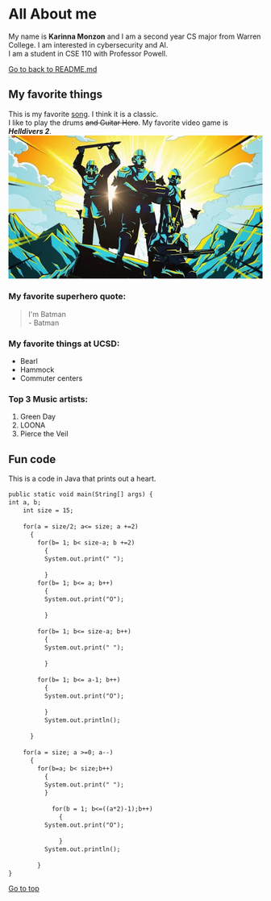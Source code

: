 # All About me
My name is **Karinna Monzon** and I am a second year CS major from Warren College. I am interested in cybersecurity and AI.\
I am a student in CSE 110 with Professor Powell.

[Go to back to README.md](main/README.md)

## My favorite things
This is my favorite [song](https://www.youtube.com/watch?v=dQw4w9WgXcQ). I think it is a classic.\
I like to play the drums ~~and Guitar Hero~~.
My favorite video game is ***Helldivers 2***.
![Helldivers 2](https://github.com/karinnamonzon/CSE101_lab/blob/main/helldivers2.webp?raw=true)

### My favorite superhero quote:
> I'm Batman\
> \- Batman

### My favorite things at UCSD:
+ Bearl
+ Hammock
+  Commuter centers

### Top 3 Music artists:
1. Green Day
2. LOONA
3. Pierce the Veil

## Fun code
This is a code in Java that prints out a heart.
```
public static void main(String[] args) {
int a, b;
    int size = 15;

    for(a = size/2; a<= size; a +=2)
      {
        for(b= 1; b< size-a; b +=2)
          {
          System.out.print(" ");
            
          }
        for(b= 1; b<= a; b++)
          {
          System.out.print("O");
            
          }
       
        for(b= 1; b<= size-a; b++)
          {
          System.out.print(" ");
            
          }
        
        for(b= 1; b<= a-1; b++)
          {
          System.out.print("O");
            
          }
          System.out.println();
           
      }

    for(a = size; a >=0; a--)
      {
        for(b=a; b< size;b++)
          {
          System.out.print(" ");
          }
            
            for(b = 1; b<=((a*2)-1);b++)
              {
          System.out.print("O");
                
              }
          System.out.println();
        
        }
}
```

[Go to top](#all-about-me)

